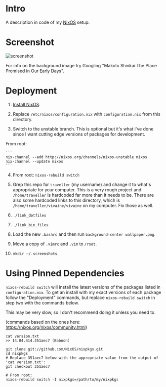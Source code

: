 # Intro

A description in code of my [NixOS](http://nixos.org/) setup.

# Screenshot

![screenshot](https://raw.githubusercontent.com/seagreen/vivaine/master/screenshot.png)

For info on the background image try Googling "Makoto Shinkai The Place Promised in Our Early Days".

# Deployment

1. [Install NixOS](http://nixos.org/nixos/manual/#sec-installation).

2. Replace `/etc/nixos/configuration.nix` with `configuration.nix` from this directory.

3. Switch to the unstable branch. This is optional but it's what I've done since I want cutting edge versions of packages for development.

From root:

    ```
    nix-channel --add http://nixos.org/channels/nixos-unstable nixos
    nix-channel --update nixos
    ```

4. From root: `nixos-rebuild switch`

5. Grep this repo for `traveller` (my username) and change it to what's appropriate for your computer. This is a very rough project and `/home/traveller` is hardcoded far more than it needs to be. There are also some hardcoded links to this directory, which is `/home/traveller/vivaine/vivaine` on my computer. Fix those as well.

6. `./link_dotfiles`

7. `./link_bin_files`

8. Load the new `.bashrc` and then run `background-center wallpaper.png`.

8. Move a copy of `.vimrc` and `.vim` to `/root`.

10. `mkdir ~/.screenshots`

# Using Pinned Dependencies

`nixos-rebuild switch` will install the latest versions of the packages listed in `configuration.nix`. To get an install with my exact versions of each package follow the "Deployment" commands, but replace `nixos-rebuild switch` in step two with the commands below.

This may be very slow, so I don't recommend doing it unless you need to.

(commands based on the ones here: https://nixos.org/nixos/community.html)

```
cat version.txt
>> 14.04.414.351aec7 (Baboon)

git clone git://github.com/NixOS/nixpkgs.git
cd nixpkgs
# Replace 351aec7 below with the appropriate value from the output of 'cat version.txt':
git checkout 351aec7

# From root:
nixos-rebuild switch -I nixpkgs=/path/to/my/nixpkgs
```
